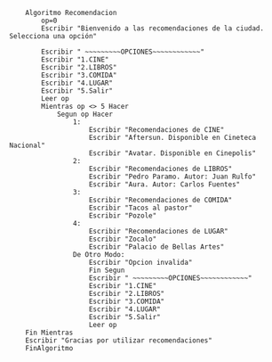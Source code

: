         Algoritmo Recomendacion
            op=0
            Escribir "Bienvenido a las recomendaciones de la ciudad. Selecciona una opción"

            Escribir " ~~~~~~~~~OPCIONES~~~~~~~~~~~~"
            Escribir "1.CINE"
            Escribir "2.LIBROS"
            Escribir "3.COMIDA"
            Escribir "4.LUGAR"
            Escribir "5.Salir"
            Leer op
            Mientras op <> 5 Hacer
                Segun op Hacer
                    1:
                        Escribir "Recomendaciones de CINE"
                        Escribir "Aftersun. Disponible en Cineteca Nacional"
                        Escribir "Avatar. Disponible en Cinepolis" 
                    2:
                        Escribir "Recomendaciones de LIBROS"
                        Escribir "Pedro Paramo. Autor: Juan Rulfo"
                        Escribir "Aura. Autor: Carlos Fuentes"
                    3:
                        Escribir "Recomendaciones de COMIDA"
                        Escribir "Tacos al pastor"
                        Escribir "Pozole"
                    4:
                        Escribir "Recomendaciones de LUGAR"
                        Escribir "Zocalo"
                        Escribir "Palacio de Bellas Artes"
                    De Otro Modo:
                        Escribir "Opcion invalida"
                        Fin Segun
                        Escribir " ~~~~~~~~~OPCIONES~~~~~~~~~~~~"
                        Escribir "1.CINE"
                        Escribir "2.LIBROS"
                        Escribir "3.COMIDA"
                        Escribir "4.LUGAR"
                        Escribir "5.Salir"
                        Leer op
        Fin Mientras
        Escribir "Gracias por utilizar recomendaciones"
        FinAlgoritmo

